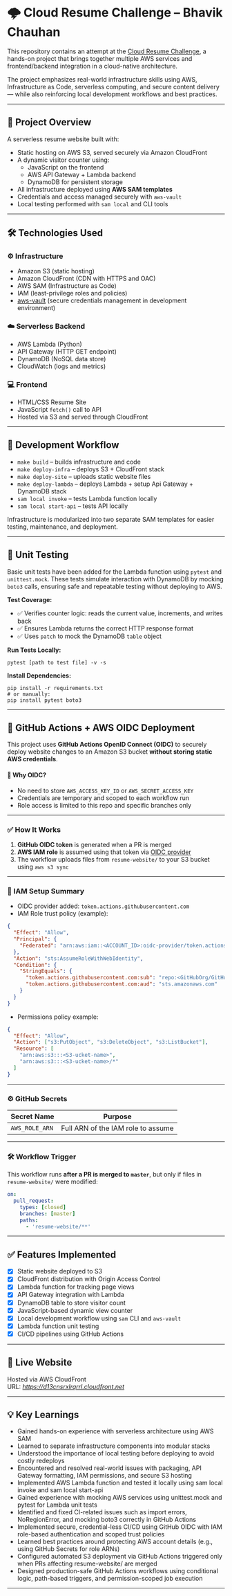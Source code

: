 # 🌩️ Cloud Resume Challenge – Bhavik Chauhan

This repository contains an attempt at the [Cloud Resume Challenge](https://cloudresumechallenge.dev/), a hands-on project that brings together multiple AWS services and frontend/backend integration in a cloud-native architecture.

The project emphasizes real-world infrastructure skills using AWS, Infrastructure as Code, serverless computing, and secure content delivery — while also reinforcing local development workflows and best practices.

---

## 🧠 Project Overview

A serverless resume website built with:

- Static hosting on AWS S3, served securely via Amazon CloudFront
- A dynamic visitor counter using:
  - JavaScript on the frontend
  - AWS API Gateway + Lambda backend
  - DynamoDB for persistent storage
- All infrastructure deployed using **AWS SAM templates**
- Credentials and access managed securely with `aws-vault`
- Local testing performed with `sam local` and CLI tools

---

## 🛠️ Technologies Used

### ⚙️ Infrastructure
- Amazon S3 (static hosting)
- Amazon CloudFront (CDN with HTTPS and OAC)
- AWS SAM (Infrastructure as Code)
- IAM (least-privilege roles and policies)
- [aws-vault](https://github.com/99designs/aws-vault) (secure credentials management in development environment)

### ☁️ Serverless Backend
- AWS Lambda (Python)
- API Gateway (HTTP GET endpoint)
- DynamoDB (NoSQL data store)
- CloudWatch (logs and metrics)

### 💻 Frontend
- HTML/CSS Resume Site
- JavaScript `fetch()` call to API
- Hosted via S3 and served through CloudFront

---

## 🔄 Development Workflow

- `make build` – builds infrastructure and code
- `make deploy-infra` – deploys S3 + CloudFront stack
- `make deploy-site` – uploads static website files
- `make deploy-lambda` – deploys Lambda + setup Api Gateway + DynamoDB stack
- `sam local invoke` – tests Lambda function locally
- `sam local start-api` – tests API locally

Infrastructure is modularized into two separate SAM templates for easier testing, maintenance, and deployment.

---

## 🧪 Unit Testing

Basic unit tests have been added for the Lambda function using `pytest` and `unittest.mock`. These tests simulate interaction with DynamoDB by mocking `boto3` calls, ensuring safe and repeatable testing without deploying to AWS.

**Test Coverage:**
- ✅ Verifies counter logic: reads the current value, increments, and writes back
- ✅ Ensures Lambda returns the correct HTTP response format
- ✅ Uses `patch` to mock the DynamoDB `table` object

**Run Tests Locally:**

```
pytest [path to test file] -v -s
```

**Install Dependencies:**

```
pip install -r requirements.txt
# or manually:
pip install pytest boto3
```
---

## 🚀 GitHub Actions + AWS OIDC Deployment

This project uses **GitHub Actions OpenID Connect (OIDC)** to securely deploy website changes to an Amazon S3 bucket **without storing static AWS credentials**.

#### 🔐 Why OIDC?

* No need to store `AWS_ACCESS_KEY_ID` or `AWS_SECRET_ACCESS_KEY`
* Credentials are temporary and scoped to each workflow run
* Role access is limited to this repo and specific branches only

---

### ✅ How It Works

1. **GitHub OIDC token** is generated when a PR is merged
2. **AWS IAM role** is assumed using that token via [OIDC provider](https://docs.github.com/en/actions/deployment/security-hardening-your-deployments/about-security-hardening-with-openid-connect)
3. The workflow uploads files from `resume-website/` to your S3 bucket using `aws s3 sync`

---

### 🧾 IAM Setup Summary

* OIDC provider added: `token.actions.githubusercontent.com`
* IAM Role trust policy (example):

```json
{
  "Effect": "Allow",
  "Principal": {
    "Federated": "arn:aws:iam::<ACCOUNT_ID>:oidc-provider/token.actions.githubusercontent.com"
  },
  "Action": "sts:AssumeRoleWithWebIdentity",
  "Condition": {
    "StringEquals": {
      "token.actions.githubusercontent.com:sub": "repo:<GitHubOrg/GitHubRepo>:ref:refs/heads/<GitHubBranch>",
      "token.actions.githubusercontent.com:aud": "sts.amazonaws.com"
    }
  }
}
```

* Permissions policy example:

```json
{
  "Effect": "Allow",
  "Action": ["s3:PutObject", "s3:DeleteObject", "s3:ListBucket"],
  "Resource": [
    "arn:aws:s3:::<S3-ucket-name>",
    "arn:aws:s3:::<S3-ucket-name>/*"
  ]
}
```

---

### ⚙️ GitHub Secrets

| Secret Name    | Purpose                            |
| -------------- | ---------------------------------- |
| `AWS_ROLE_ARN` | Full ARN of the IAM role to assume |

---

### 🛠️ Workflow Trigger

This workflow runs **after a PR is merged to `master`**, but only if files in `resume-website/` were modified:

```yaml
on:
  pull_request:
    types: [closed]
    branches: [master]
    paths:
      - 'resume-website/**'
```

---

## ✅ Features Implemented

- [x] Static website deployed to S3
- [x] CloudFront distribution with Origin Access Control
- [x] Lambda function for tracking page views
- [x] API Gateway integration with Lambda
- [x] DynamoDB table to store visitor count
- [x] JavaScript-based dynamic view counter
- [x] Local development workflow using `sam` CLI and `aws-vault`
- [x] Lambda function unit testing
- [x] CI/CD pipelines using GitHub Actions 

---

## 🔗 Live Website

Hosted via AWS CloudFront  
URL: _https://d13cnsrxlrqrrl.cloudfront.net_

---

## 💡 Key Learnings

- Gained hands-on experience with serverless architecture using AWS SAM
- Learned to separate infrastructure components into modular stacks
- Understood the importance of local testing before deploying to avoid costly redeploys
- Encountered and resolved real-world issues with packaging, API Gateway formatting, IAM permissions, and secure S3 hosting
- Implemented AWS Lambda function and tested it locally using sam local invoke and sam local start-api
- Gained experience with mocking AWS services using unittest.mock and pytest for Lambda unit tests
- Identified and fixed CI-related issues such as import errors, NoRegionError, and mocking boto3 correctly in GitHub Actions
- Implemented secure, credential-less CI/CD using GitHub OIDC with IAM role-based authentication and scoped trust policies
- Learned best practices around protecting AWS account details (e.g., using GitHub Secrets for role ARNs)
- Configured automated S3 deployment via GitHub Actions triggered only when PRs affecting resume-website/ are merged
- Designed production-safe GitHub Actions workflows using conditional logic, path-based triggers, and permission-scoped job execution

---